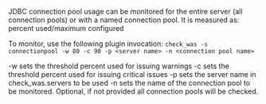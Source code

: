 JDBC connection pool usage can be monitored for the entire server (all connection pools) or with a named connection pool. It is measured as:
percent used/maximum configured

To monitor, use the following plugin invocation:
`check_was -s connectionpool -w 80 -c 90 -p <server name> -n <connection pool name>`

-w sets the threshold percent used for issuing warnings
-c sets the threshold percent used for issuing critical issues
-p sets the server name in check\_was.servers to be used
-n sets the name of the connection pool to be monitored. Optional, if not provided all connection pools will be checked.